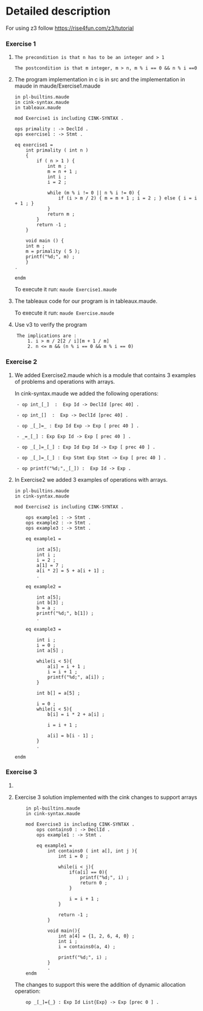 # Detailed description

For using z3 follow https://rise4fun.com/z3/tutorial 

### Exercise 1

1.  ```The precondition is that n has to be an integer and > 1```
    
    ```The postcondition is that m integer, m > n, m % i == 0 && n % i ==0```

2.  The program implementation in c is in src and the implementation in maude in          maude/Exercise1.maude
    ```
    in pl-builtins.maude
    in cink-syntax.maude
    in tableaux.maude

    mod Exercise1 is including CINK-SYNTAX .

    ops primality : -> DeclId .
    ops exercise1 : -> Stmt .

    eq exercise1 =
        int primality ( int n )
        {   
            if ( n > 1 ) {
                int m ;
                m = n + 1 ;
                int i ;
                i = 2 ;

                while (m % i != 0 || n % i != 0) {
                    if (i > m / 2) { m = m + 1 ; i = 2 ; } else { i = i + 1 ; }
                }
                return m ;
            }
            return -1 ;       
        }

        void main () {
        int m ;
        m = primality ( 5 );
        printf("%d;", m) ;
        }
    .
    
    endm
    ```
    To execute it run: 
    ```maude Exercise1.maude```

3.  The tableaux code for our program is in tableaux.maude. 

    To execute it run:
    ```maude Exercise.maude```

4. Use v3 to verify the program

```
    The implications are :
        1. i > m / 2[2 / i][m + 1 / m]
        2. n <= m && (n % i == 0 && m % i == 0)
```

### Exercise 2

1. We added Exercise2.maude which is a module that contains 3 examples of problems and operations with arrays.

    In cink-syntax.maude we added the following operations:
```
    - op int_[_]  :  Exp Id -> DeclId [prec 40] .

    - op int_[]  :  Exp -> DeclId [prec 40] .

    - op _[_]=_ : Exp Id Exp -> Exp [ prec 40 ] .

    - _=_[_] : Exp Exp Id -> Exp [ prec 40 ] .

    - op _[_]=_[_] : Exp Id Exp Id -> Exp [ prec 40 ] .

    - op _[_]=_[_] : Exp Stmt Exp Stmt -> Exp [ prec 40 ] .

    - op printf("%d;",_[_]) :  Exp Id -> Exp . 
```

2. In Exercise2 we added 3 examples of operations with arrays.
    ```
    in pl-builtins.maude
    in cink-syntax.maude

    mod Exercise2 is including CINK-SYNTAX .

        ops example1 : -> Stmt .
        ops example2 : -> Stmt .
        ops example3 : -> Stmt .

        eq example1 = 
        
            int a[5];
            int i ;
            i = 2 ;
            a[1] = 7 ;
            a[i * 2] = 5 + a[i + 1] ;
            .

        eq example2 = 
        
            int a[5];
            int b[3] ;
            b = a ;
            printf("%d;", b[1]) ;
            .

        eq example3 = 
        
            int i ;
            i = 0 ;
            int a[5] ;

            while(i < 5){
                a[i] = i + 1 ;
                i = i + 1 ;
                printf("%d;", a[i]) ;
            }

            int b[] = a[5] ;

            i = 0 ;
            while(i < 5){
                b[i] = i * 2 + a[i] ;
                
                i = i + 1 ;

                a[i] = b[i - 1] ;
            }
            .

    endm
    ```

### Exercise 3
1.
        
2.  Exercise 3 solution implemented with the cink changes to support arrays
    ```
        in pl-builtins.maude
        in cink-syntax.maude

        mod Exercise3 is including CINK-SYNTAX .
            ops contains0 : -> DeclId .
            ops example1 : -> Stmt .
            
            eq example1 = 
                int contains0 ( int a[], int j ){
                    int i = 0 ;

                    while(i < j){
                        if(a[i] == 0){
                            printf("%d;", i) ;
                            return 0 ;
                        }

                        i = i + 1 ;
                    }

                    return -1 ;
                }

                void main(){
                    int a[4] = {1, 2, 6, 4, 0} ;
                    int i ;
                    i = contains0(a, 4) ;

                    printf("%d;", i) ;
                }
                .
        endm
    ```

    The changes to support this were the addition of dynamic allocation operation:
    ```
        op _[_]={_} : Exp Id List{Exp} -> Exp [prec 0 ] . 
    ```